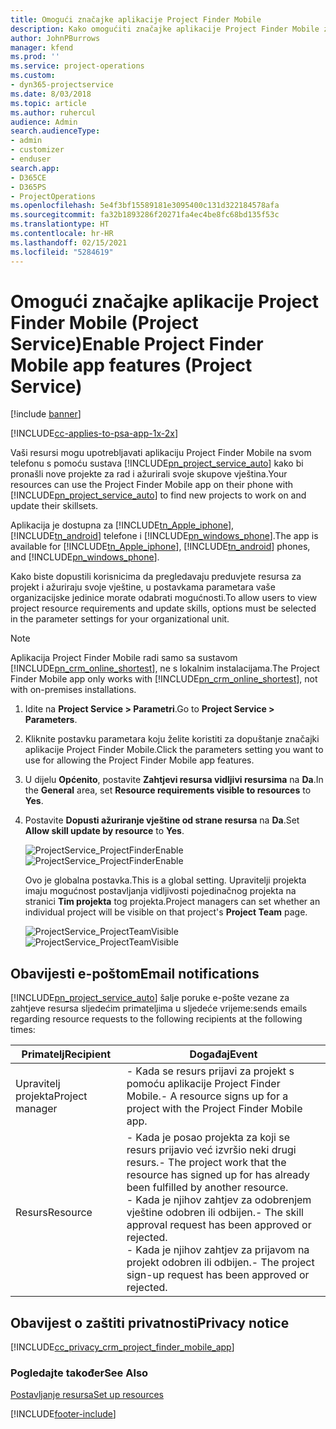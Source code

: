 ```yaml
---
title: Omogući značajke aplikacije Project Finder Mobile
description: Kako omogućiti značajke aplikacije Project Finder Mobile za Project Service
author: JohnPBurrows
manager: kfend
ms.prod: ''
ms.service: project-operations
ms.custom:
- dyn365-projectservice
ms.date: 8/03/2018
ms.topic: article
ms.author: ruhercul
audience: Admin
search.audienceType:
- admin
- customizer
- enduser
search.app:
- D365CE
- D365PS
- ProjectOperations
ms.openlocfilehash: 5e4f3bf15589181e3095400c131d322184578afa
ms.sourcegitcommit: fa32b1893286f20271fa4ec4be8fc68bd135f53c
ms.translationtype: HT
ms.contentlocale: hr-HR
ms.lasthandoff: 02/15/2021
ms.locfileid: "5284619"
---
```

# <a name="enable-project-finder-mobile-app-features-project-service"></a><span data-ttu-id="df373-103">Omogući značajke aplikacije Project Finder Mobile (Project Service)</span><span class="sxs-lookup"><span data-stu-id="df373-103">Enable Project Finder Mobile app features (Project Service)</span></span>

[!include [banner](../includes/psa-now-project-operations.md)]

[!INCLUDE[cc-applies-to-psa-app-1x-2x](../includes/cc-applies-to-psa-app-1x-2x.md)]

<span data-ttu-id="df373-104">Vaši resursi mogu upotrebljavati aplikaciju Project Finder Mobile na svom telefonu s pomoću sustava [!INCLUDE[pn_project_service_auto](../includes/pn-project-service-auto.md)] kako bi pronašli nove projekte za rad i ažurirali svoje skupove vještina.</span><span class="sxs-lookup"><span data-stu-id="df373-104">Your resources can use the Project Finder Mobile app on their phone with [!INCLUDE[pn_project_service_auto](../includes/pn-project-service-auto.md)] to find new projects to work on and update their skillsets.</span></span>  
  
 <span data-ttu-id="df373-105">Aplikacija je dostupna za [!INCLUDE[tn_Apple_iphone](../includes/tn-apple-iphone.md)], [!INCLUDE[tn_android](../includes/tn-android.md)] telefone i [!INCLUDE[pn_windows_phone](../includes/pn-windows-phone.md)].</span><span class="sxs-lookup"><span data-stu-id="df373-105">The app is available for [!INCLUDE[tn_Apple_iphone](../includes/tn-apple-iphone.md)], [!INCLUDE[tn_android](../includes/tn-android.md)] phones, and [!INCLUDE[pn_windows_phone](../includes/pn-windows-phone.md)].</span></span>  
    
 <span data-ttu-id="df373-106">Kako biste dopustili korisnicima da pregledavaju preduvjete resursa za projekt i ažuriraju svoje vještine, u postavkama parametara vaše organizacijske jedinice morate odabrati mogućnosti.</span><span class="sxs-lookup"><span data-stu-id="df373-106">To allow users to view project resource requirements and update skills, options must be selected in the parameter settings for your organizational unit.</span></span>
  
> [!NOTE]
>  <span data-ttu-id="df373-107">Aplikacija Project Finder Mobile radi samo sa sustavom [!INCLUDE[pn_crm_online_shortest](../includes/pn-crm-online-shortest.md)], ne s lokalnim instalacijama.</span><span class="sxs-lookup"><span data-stu-id="df373-107">The Project Finder Mobile app only works with [!INCLUDE[pn_crm_online_shortest](../includes/pn-crm-online-shortest.md)], not with on-premises installations.</span></span>  
  
1. <span data-ttu-id="df373-108">Idite na **Project Service > Parametri**.</span><span class="sxs-lookup"><span data-stu-id="df373-108">Go to **Project Service > Parameters**.</span></span>  
  
2. <span data-ttu-id="df373-109">Kliknite postavku parametara koju želite koristiti za dopuštanje značajki aplikacije Project Finder Mobile.</span><span class="sxs-lookup"><span data-stu-id="df373-109">Click the parameters setting you want to use for allowing the Project Finder Mobile app features.</span></span>  
  
3. <span data-ttu-id="df373-110">U dijelu **Općenito**, postavite **Zahtjevi resursa vidljivi resursima** na **Da**.</span><span class="sxs-lookup"><span data-stu-id="df373-110">In the **General** area, set **Resource requirements visible to resources** to **Yes**.</span></span>  
  
4. <span data-ttu-id="df373-111">Postavite **Dopusti ažuriranje vještine od strane resursa** na **Da**.</span><span class="sxs-lookup"><span data-stu-id="df373-111">Set **Allow skill update by resource** to **Yes**.</span></span>  
  
   <span data-ttu-id="df373-112">![ProjectService_ProjectFinderEnable](../psa/media/project-service-project-finder-enable.png "ProjectService_ProjectFinderEnable")</span><span class="sxs-lookup"><span data-stu-id="df373-112">![ProjectService_ProjectFinderEnable](../psa/media/project-service-project-finder-enable.png "ProjectService_ProjectFinderEnable")</span></span>  
  
   <span data-ttu-id="df373-113">Ovo je globalna postavka.</span><span class="sxs-lookup"><span data-stu-id="df373-113">This is a global setting.</span></span> <span data-ttu-id="df373-114">Upravitelji projekta imaju mogućnost postavljanja vidljivosti pojedinačnog projekta na stranici **Tim projekta** tog projekta.</span><span class="sxs-lookup"><span data-stu-id="df373-114">Project managers can set whether an individual project will be visible on that project's **Project Team** page.</span></span>  
  
   <span data-ttu-id="df373-115">![ProjectService_ProjectTeamVisible](../psa/media/project-service-project-team-visible.png "ProjectService_ProjectTeamVisible")</span><span class="sxs-lookup"><span data-stu-id="df373-115">![ProjectService_ProjectTeamVisible](../psa/media/project-service-project-team-visible.png "ProjectService_ProjectTeamVisible")</span></span>  
  
## <a name="email-notifications"></a><span data-ttu-id="df373-116">Obavijesti e-poštom</span><span class="sxs-lookup"><span data-stu-id="df373-116">Email notifications</span></span>  
 [!INCLUDE[pn_project_service_auto](../includes/pn-project-service-auto.md)] <span data-ttu-id="df373-117">šalje poruke e-pošte vezane za zahtjeve resursa sljedećim primateljima u sljedeće vrijeme:</span><span class="sxs-lookup"><span data-stu-id="df373-117">sends emails regarding resource requests to the following recipients at the following times:</span></span>  
  
|<span data-ttu-id="df373-118">Primatelj</span><span class="sxs-lookup"><span data-stu-id="df373-118">Recipient</span></span>|<span data-ttu-id="df373-119">Događaj</span><span class="sxs-lookup"><span data-stu-id="df373-119">Event</span></span>|  
|---------------|-----------|  
|<span data-ttu-id="df373-120">Upravitelj projekta</span><span class="sxs-lookup"><span data-stu-id="df373-120">Project manager</span></span>|<span data-ttu-id="df373-121">- Kada se resurs prijavi za projekt s pomoću aplikacije Project Finder Mobile.</span><span class="sxs-lookup"><span data-stu-id="df373-121">- A resource signs up for a project with the Project Finder Mobile app.</span></span>|  
|<span data-ttu-id="df373-122">Resurs</span><span class="sxs-lookup"><span data-stu-id="df373-122">Resource</span></span>|<span data-ttu-id="df373-123">- Kada je posao projekta za koji se resurs prijavio već izvršio neki drugi resurs.</span><span class="sxs-lookup"><span data-stu-id="df373-123">- The project work that the resource has signed up for has already been fulfilled by another resource.</span></span><br /><span data-ttu-id="df373-124">- Kada je njihov zahtjev za odobrenjem vještine odobren ili odbijen.</span><span class="sxs-lookup"><span data-stu-id="df373-124">- The skill approval request has been approved or rejected.</span></span><br /><span data-ttu-id="df373-125">- Kada je njihov zahtjev za prijavom na projekt odobren ili odbijen.</span><span class="sxs-lookup"><span data-stu-id="df373-125">- The project sign-up request has been approved or rejected.</span></span>|  
  
## <a name="privacy-notice"></a><span data-ttu-id="df373-126">Obavijest o zaštiti privatnosti</span><span class="sxs-lookup"><span data-stu-id="df373-126">Privacy notice</span></span>  
 [!INCLUDE[cc_privacy_crm_project_finder_mobile_app](../includes/cc-privacy-crm-project-finder-mobile-app.md)]  
  
### <a name="see-also"></a><span data-ttu-id="df373-127">Pogledajte također</span><span class="sxs-lookup"><span data-stu-id="df373-127">See Also</span></span>  
 [<span data-ttu-id="df373-128">Postavljanje resursa</span><span class="sxs-lookup"><span data-stu-id="df373-128">Set up resources</span></span>](../psa/set-up-resources.md)


[!INCLUDE[footer-include](../includes/footer-banner.md)]